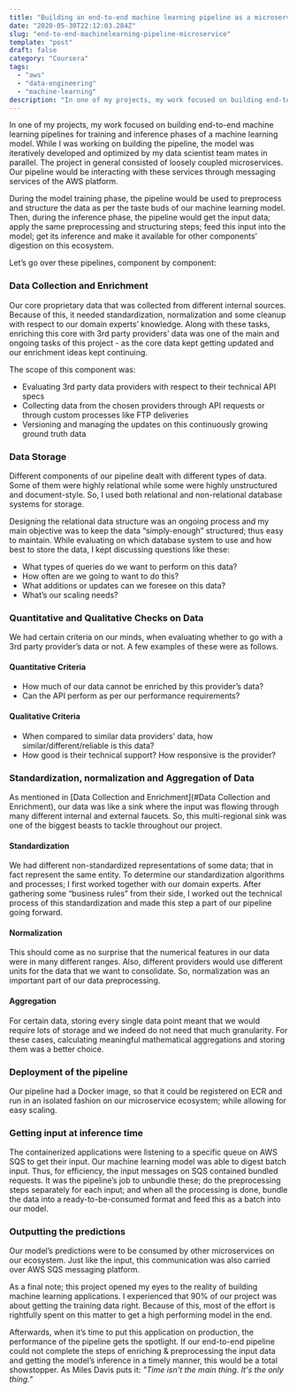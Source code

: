 ```yaml
---
title: "Building an end-to-end machine learning pipeline as a microservice"
date: "2020-05-30T22:12:03.284Z"
slug: "end-to-end-machinelearning-pipeline-microservice"
template: "post"
draft: false
category: "Coursera"
tags:
  - "aws"
  - "data-engineering"
  - "machine-learning"
description: "In one of my projects, my work focused on building end-to-end machine learning pipelines for training and inference phases of a machine learning model. Head over to this post for diving into those, component by component."
---
```


In one of my projects, my work focused on building end-to-end machine learning pipelines for training and inference phases of a machine learning model. While I was working on building the pipeline, the model was iteratively developed and optimized by my data scientist team mates in parallel. The project in general consisted of loosely coupled microservices. Our pipeline would be interacting with these services through messaging services of the AWS platform.

During the model training phase, the pipeline would be used to preprocess and structure the data as per the taste buds of our machine learning model. Then, during the inference phase, the pipeline would get the input data; apply the same preprocessing and structuring steps; feed this input into the model; get its inference and make it available for other components’ digestion on this ecosystem.

Let’s go over these pipelines, component by component:

### Data Collection and Enrichment
Our core proprietary data that was collected from different internal sources. Because of this, it needed standardization, normalization and some cleanup with respect to our domain experts’ knowledge. Along with these tasks, enriching this core with 3rd party providers’ data was one of the main and ongoing tasks of this project - as the core data kept getting updated and our enrichment ideas kept continuing.

The scope of this component was:

- Evaluating 3rd party data providers with respect to their technical API specs
- Collecting data from the chosen providers through API requests or through custom processes like FTP deliveries
- Versioning and managing the updates on this continuously growing ground truth data

### Data Storage
Different components of our pipeline dealt with different types of data. Some of them were highly relational while some were highly unstructured and document-style. So, I used both relational and non-relational database systems for storage.

Designing the relational data structure was an ongoing process and my main objective was to keep the data “simply-enough” structured; thus easy to maintain. While evaluating on which database system to use and how best to store the data, I kept discussing questions like these:

* What types of queries do we want to perform on this data?
* How often are we going to want to do this?
* What additions or updates can we foresee on this data?
* What’s our scaling needs?

### Quantitative and Qualitative Checks on Data
We had certain criteria on our minds, when evaluating whether to go with a 3rd party provider’s data or not. A few examples of these were as follows.
#### Quantitative Criteria
* How much of our data cannot be enriched by this provider’s data?
* Can the API perform as per our performance requirements?

#### Qualitative Criteria
* When compared to similar data providers’ data, how similar/different/reliable is this data?
* How good is their technical support? How responsive is the provider?


### Standardization, normalization and Aggregation of Data
As mentioned in [Data Collection and Enrichment](#Data Collection and Enrichment), our data was like a sink where the input was flowing through many different internal and external faucets. So, this multi-regional sink was one of the biggest beasts to tackle throughout our project.

#### Standardization
We had different non-standardized representations of some data; that in fact represent the same entity. To determine our standardization algorithms and processes; I first worked together with our domain experts. After gathering some “business rules” from their side, I worked out the technical process of this standardization and made this step a part of our pipeline going forward.

#### Normalization
This should come as no surprise that the numerical features in our data were in many different ranges. Also, different providers would use different units for the data that we want to consolidate. So, normalization was an important part of our data preprocessing.

#### Aggregation
For certain data, storing every single data point meant that we would require lots of storage and we indeed do not need that much granularity. For these cases, calculating meaningful mathematical aggregations and storing them was a better choice.

### Deployment of the pipeline
Our pipeline had a Docker image, so that it could be registered on ECR and run in an isolated fashion on our microservice ecosystem; while allowing for easy scaling.

### Getting input at inference time
The containerized applications were listening to a specific queue on AWS SQS to get their input. Our machine learning model was able to digest batch input. Thus, for efficiency, the input messages on SQS contained bundled requests. It was the pipeline’s job to unbundle these; do the preprocessing steps separately for each input; and when all the processing is done, bundle the data into a ready-to-be-consumed format and feed this as a batch into our model.

### Outputting the predictions
Our model’s predictions were to be consumed by other microservices on our ecosystem. Just like the input, this communication was also carried over AWS SQS messaging platform.

As a final note; this project opened my eyes to the reality of building machine learning applications. I experienced that 90% of our project was about getting the training data right. Because of this, most of the effort is rightfully spent on this matter to get a high performing model in the end.

Afterwards, when it’s time to put this application on production, the performance of the pipeline gets the spotlight. If our end-to-end pipeline could not complete the steps of enriching & preprocessing the input data and getting the model’s inference in a timely manner, this would be a total showstopper. As Miles Davis puts it: *"Time isn't the main thing. It's the only thing."*
